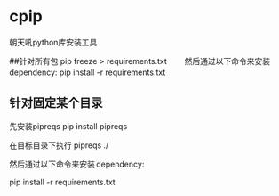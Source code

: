 # cpip
朝天吼python库安装工具

##针对所有包
pip freeze > requirements.txt
　　然后通过以下命令来安装 dependency:
pip install -r requirements.txt
　　
## 针对固定某个目录
先安装pipreqs
pip install pipreqs

在目标目录下执行
pipreqs ./

然后通过以下命令来安装 dependency:

pip install -r requirements.txt
